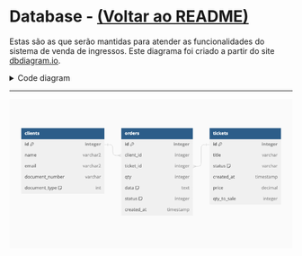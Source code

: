 # Database - [(Voltar ao README)](../README.md)

Estas são as que serão mantidas para atender as funcionalidades do sistema de venda de ingressos.
Este diagrama foi criado a partir do site [dbdiagram.io](https://dbdiagram.io/).

<details>
  <summary>Code diagram</summary>

  ```markdown

// Use DBML to define your database structure
// Docs: https://dbml.dbdiagram.io/docs

Table clients {
  id integer [primary key]
  name varchar2
  email varchar2
  document_number varchar
  document_type int [note: '1 = PF, 2 = PJ']
}

Table orders {
  id integer [primary key]
  client_id integer [ref: > clients.id]
  ticket_id integer [ref: > tickets.id]
  qty integer
  data text [note: 'Content of the post']
  status integer [note: '1=created, 2=paid, 3=canceled, 4=expired']
  created_at timestamp
}

Table tickets {
  id integer [primary key]
  title varchar
  status varchar [note: '1=open to sale, 2=closed to sale']
  created_at timestamp
  price decimal
  qty_to_sale integer
}

  ```
  
</details>

---

![Database](./images/database.png)
